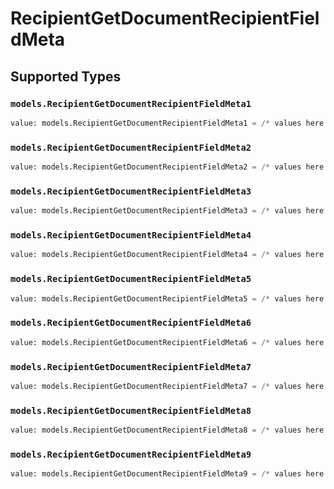 # RecipientGetDocumentRecipientFieldMeta


## Supported Types

### `models.RecipientGetDocumentRecipientFieldMeta1`

```python
value: models.RecipientGetDocumentRecipientFieldMeta1 = /* values here */
```

### `models.RecipientGetDocumentRecipientFieldMeta2`

```python
value: models.RecipientGetDocumentRecipientFieldMeta2 = /* values here */
```

### `models.RecipientGetDocumentRecipientFieldMeta3`

```python
value: models.RecipientGetDocumentRecipientFieldMeta3 = /* values here */
```

### `models.RecipientGetDocumentRecipientFieldMeta4`

```python
value: models.RecipientGetDocumentRecipientFieldMeta4 = /* values here */
```

### `models.RecipientGetDocumentRecipientFieldMeta5`

```python
value: models.RecipientGetDocumentRecipientFieldMeta5 = /* values here */
```

### `models.RecipientGetDocumentRecipientFieldMeta6`

```python
value: models.RecipientGetDocumentRecipientFieldMeta6 = /* values here */
```

### `models.RecipientGetDocumentRecipientFieldMeta7`

```python
value: models.RecipientGetDocumentRecipientFieldMeta7 = /* values here */
```

### `models.RecipientGetDocumentRecipientFieldMeta8`

```python
value: models.RecipientGetDocumentRecipientFieldMeta8 = /* values here */
```

### `models.RecipientGetDocumentRecipientFieldMeta9`

```python
value: models.RecipientGetDocumentRecipientFieldMeta9 = /* values here */
```

